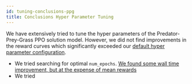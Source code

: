 ```yaml
---
id: tuning-conclusions-ppg
title: Conclusions Hyper Parameter Tuning
---
```

We have extensively tried to tune the hyper parameters of the Predator-Prey-Grass PPO solution model. However, we did not find improvements in the reward curves which significantly exceeded our [default hyper parameter configuration](https://humanbehaviorpatterns.org/pred-prey-grass/marl-ppg/hyper-parameter-tuning/tuning-ppg).

- We tried searching for optimal `num_epochs`. [We found some wall time improvement, but at the expense of mean rewards](https://humanbehaviorpatterns.org/pred-prey-grass/marl-ppg/hyper-parameter-tuning/epochs/)
- We tried 

